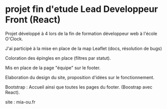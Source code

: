 # projet fin d'etude Lead Developpeur Front (React)

Projet développé à 4 lors de la fin de formation développeur web à l'école O'Clock.

J'ai participé à la mise en place de la map Leaflet (docs, résolution de bugs)

Coloration des épingles en place (filtres par statut).

Mis en place de la page "équipe" sur le footer.

Elaboration du design du site, proposition d'idées sur le fonctionnement. 

Bootstrap : Accueil ainsi que toutes les pages du footer. (Boostrap avec React).

site : mia-ou.fr 
